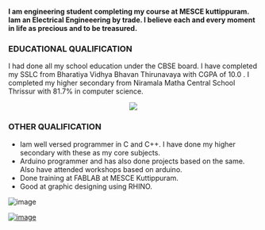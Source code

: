 **I am engineering student completing my course at MESCE kuttippuram. Iam an Electrical Engineeering by trade. I believe each and every moment in life as precious and to be treasured.**

### EDUCATIONAL QUALIFICATION
I had done all my school education under the CBSE board. I have completed my SSLC from Bharatiya Vidhya Bhavan Thirunavaya with CGPA of 10.0 .
I completed my higher secondary from Niramala Matha Central School Thrissur with 81.7% in computer science.

<p align="center">
<image src="http://www.methilinfotech.com/img/graphic_design.png">

### OTHER QUALIFICATION
- Iam well versed programmer in C and C++. I have done my higher secondary with these as my core subjects.
- Arduino programmer and has also done projects based on the same. Also have attended workshops based on arduino.
- Done training at FABLAB at MESCE Kuttippuram.
- Good at graphic designing using RHINO.

![image](http://aishinfotech.net/wp-content/uploads/2016/02/Web-Design-Services.png)

[![image](https://cdn2.iconfinder.com/data/icons/snipicons/5000/home-32.png)](https://arjunhari2704.github.io/)
